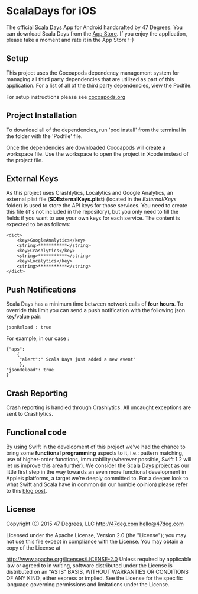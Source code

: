 # ScalaDays for iOS
The official [Scala Days](http://www.scaladays.org) App for Android handcrafted by 47 Degrees. You can download Scala Days from the [App Store](https://itunes.apple.com/us/app/scaladays/id883566471?mt=8 ). If you enjoy the application, please take a moment and rate it in the App Store  :-)

## Setup

This project uses the Cocoapods dependency management system for managing all third party dependencies that are utilized as part of this application. For a list of all of the third party dependencies, view the Podfile.

For setup instructions please see  [cocoapods.org](http://cocoapods.org/)

## Project Installation

To download all of the dependencies, run 'pod install' from the terminal in the folder with the 'Podfile' file.

Once the dependencies are downloaded Cocoapods will create a workspace file. Use the workspace to open the project in Xcode instead of the project file.

## External Keys

As this project uses Crashlytics, Localytics and Google Analytics, an external plist file (**SDExternalKeys.plist**) (located in the *External/Keys* folder) is used to store the API keys for those services. You need to create this file (it's not included in the repository), but you only need to fill the fields if you want to use your own keys for each service. The content is expected to be as follows:

	<dict>
		<key>GoogleAnalytics</key>
		<string>***********</string>
		<key>Crashlytics</key>
		<string>***********</string>
		<key>Localytics</key>
		<string>***********</string>
	</dict>

## Push Notifications

Scala Days has a minimum time between network calls of **four hours**. To override this limit you can send a push notification with the following json key/value pair: 

	jsonReload : true
	
For example, in our case :	

	{"aps":
		{
		 "alert":" Scala Days just added a new event"
		 },
	"jsonReload": true
	}

## Crash Reporting

Crash reporting is handled through Crashlytics. All uncaught exceptions are sent to Crashlytics.

## Functional code

By using Swift in the development of this project we’ve had the chance to bring some **functional programming** aspects to it, i.e.: pattern matching, use of higher-order functions, immutability (wherever possible, Swift 1.2 will let us improve this area further). We consider the Scala Days project as our little first step in the way towards an even more functional development in Apple’s platforms, a target we’re deeply committed to. For a deeper look to what Swift and Scala have in common (in our humble opinion) please refer to this [blog post](http://www.47deg.com/blog/swift-scala).

## License
Copyright (C) 2015 47 Degrees, LLC http://47deg.com hello@47deg.com

Licensed under the Apache License, Version 2.0 (the "License"); you may not use this file except in compliance with the License. You may obtain a copy of the License at

http://www.apache.org/licenses/LICENSE-2.0 Unless required by applicable law or agreed to in writing, software distributed under the License is distributed on an "AS IS" BASIS, WITHOUT WARRANTIES OR CONDITIONS OF ANY KIND, either express or implied. See the License for the specific language governing permissions and limitations under the License.

